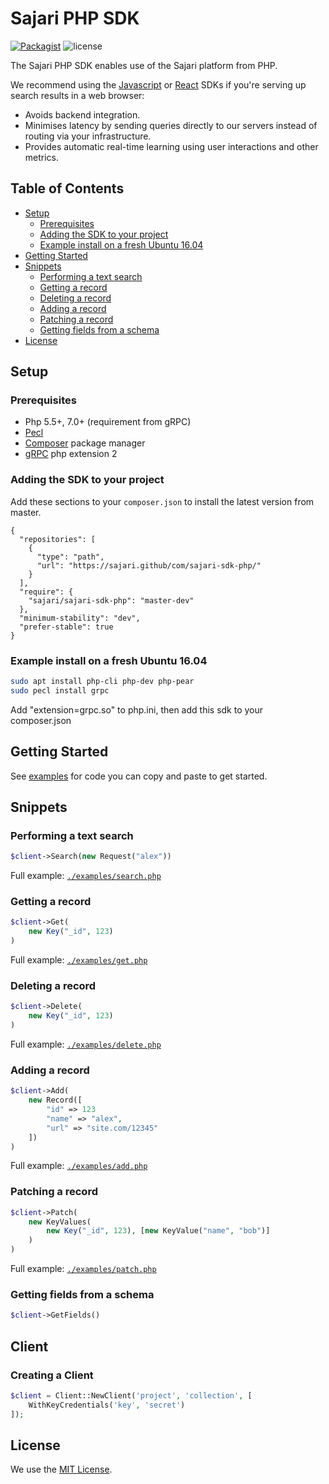 # Sajari PHP SDK

[![Packagist](https://img.shields.io/packagist/v/sajari/sajari-sdk-php.svg?style=flat-square)]() ![license](http://img.shields.io/badge/license-MIT-green.svg?style=flat-square)

The Sajari PHP SDK enables use of the Sajari platform from PHP.

We recommend using the [Javascript](https://github.com/sajari/sajari-sdk-js) or [React](https://github.com/sajari/sajari-sdk-react) SDKs if you're serving up search results in a web browser:

- Avoids backend integration.
- Minimises latency by sending queries directly to our servers instead of routing via your infrastructure.
- Provides automatic real-time learning using user interactions and other metrics.

## Table of Contents

* [Setup](#setup)
  * [Prerequisites](#prerequisites)
  * [Adding the SDK to your project](#adding-the-sdk-to-your-project)
  * [Example install on a fresh Ubuntu 16.04](#example-install-on-a-fresh-ubuntu-16.04)
* [Getting Started](#getting-started)
* [Snippets](#snippets)
  * [Performing a text search](#performing-a-text-search)
  * [Getting a record](#getting-a-record)
  * [Deleting a record](#deleting-a-record)
  * [Adding a record](#adding-a-record)
  * [Patching a record](#patching-a-record)
  * [Getting fields from a schema](#getting-fields-from-a-schema)
* [License](#license)

## Setup

### Prerequisites

- Php 5.5+, 7.0+ (requirement from gRPC)
- [Pecl](https://pecl.php.net/)
- [Composer](https://getcomposer.org/) package manager
- [gRPC](https://pecl.php.net/package/gRPC) php extension
2
### Adding the SDK to your project

Add these sections to your `composer.json` to install the latest version from master.
```
{
  "repositories": [
    {
      "type": "path",
      "url": "https://sajari.github/com/sajari-sdk-php/"
    }
  ],
  "require": {
    "sajari/sajari-sdk-php": "master-dev"
  },
  "minimum-stability": "dev",
  "prefer-stable": true
}
```

### Example install on a fresh Ubuntu 16.04

```bash
sudo apt install php-cli php-dev php-pear
sudo pecl install grpc
```

Add "extension=grpc.so" to php.ini, then add this sdk to your composer.json

## Getting Started

See [examples](./examples) for code you can copy and paste to get started.

## Snippets

### Performing a text search

```php
$client->Search(new Request("alex"))
```

Full example: [`./examples/search.php`](./examples/search.php)

### Getting a record

```php
$client->Get(
    new Key("_id", 123)
)
```

Full example: [`./examples/get.php`](./examples/get.php)

### Deleting a record

```php
$client->Delete(
    new Key("_id", 123)
)
```

Full example: [`./examples/delete.php`](./examples/delete.php)

### Adding a record

```php
$client->Add(
    new Record([
        "id" => 123
        "name" => "alex",
        "url" => "site.com/12345"
    ])
)
```

Full example: [`./examples/add.php`](./examples/add.php)

### Patching a record

```php
$client->Patch(
    new KeyValues(
        new Key("_id", 123), [new KeyValue("name", "bob")]
    )
)
```

Full example: [`./examples/patch.php`](./examples/patch.php)

### Getting fields from a schema

```php
$client->GetFields()
```

## Client

### Creating a Client

```php
$client = Client::NewClient('project', 'collection', [
    WithKeyCredentials('key', 'secret')
]);
```

## License

We use the [MIT License](./LICENSE.md).
